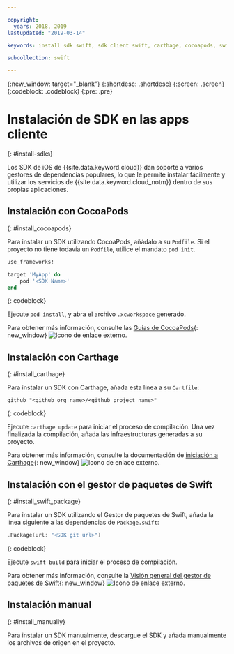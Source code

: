 ```yaml
---

copyright:
  years: 2018, 2019
lastupdated: "2019-03-14"

keywords: install sdk swift, sdk client swift, carthage, cocoapods, swift package manager, ios sdk

subcollection: swift

---
```


{:new_window: target="_blank"}
{:shortdesc: .shortdesc}
{:screen: .screen}
{:codeblock: .codeblock}
{:pre: .pre}

# Instalación de SDK en las apps cliente
{: #install-sdks}

Los SDK de iOS de {{site.data.keyword.cloud}} dan soporte a varios gestores de dependencias populares, lo que le permite instalar fácilmente y utilizar los servicios de {{site.data.keyword.cloud_notm}} dentro de sus propias aplicaciones.

## Instalación con CocoaPods
{: #install_cocoapods}

Para instalar un SDK utilizando CocoaPods, añádalo a su `Podfile`. Si el proyecto no tiene todavía un `Podfile`, utilice el mandato `pod init`.
```ruby
use_frameworks!

target 'MyApp' do
    pod '<SDK Name>'
end
```
{: codeblock}

Ejecute `pod install`, y abra el archivo `.xcworkspace` generado.

Para obtener más información, consulte las [Guías de CocoaPods](https://guides.cocoapods.org/using/index.html){: new_window} ![Icono de enlace externo](../../icons/launch-glyph.svg "Icono de enlace externo").

## Instalación con Carthage
{: #install_carthage}

Para instalar un SDK con Carthage, añada esta línea a su `Cartfile`:
```
github "<github org name>/<github project name>"
```
{: codeblock}

Ejecute `carthage update` para iniciar el proceso de compilación. Una vez finalizada la compilación, añada las infraestructuras generadas a su proyecto. 

Para obtener más información, consulte la documentación de [iniciación a Carthage](https://github.com/Carthage/Carthage#getting-started){: new_window} ![Icono de enlace externo](../../icons/launch-glyph.svg "Icono de enlace externo").

## Instalación con el gestor de paquetes de Swift
{: #install_swift_package}

Para instalar un SDK utilizando el Gestor de paquetes de Swift, añada la línea siguiente a las dependencias de `Package.swift`:
```swift
.Package(url: "<SDK git url>")
```
{: codeblock}

Ejecute `swift build` para iniciar el proceso de compilación.

Para obtener más información, consulte la [Visión general del gestor de paquetes de Swift](https://swift.org/package-manager/){: new_window} ![Icono de enlace externo](../../icons/launch-glyph.svg "Icono de enlace externo").

## Instalación manual
{: #install_manually}

Para instalar un SDK manualmente, descargue el SDK y añada manualmente los archivos de origen en el proyecto.
